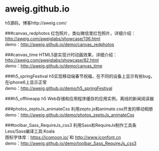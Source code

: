 # aweig.github.io
h5源码，博客http://aweig.com/

###canvas_redphotos
红包照片，类似微信里红包照片，详细介绍：http://aweig.com/aweiglabs/showcase/136.html  
demo：http://aweig.github.io/demo/canvas_redphotos

###canvas_time
HTML5是实现计时动画效果，详细介绍：http://aweig.com/aweiglabs/showcase/82.html  
demo：http://aweig.github.io/demo/canvas_time

###h5_springFestival
h5实现移动端春节祝福，在不同的设备上显示有些bug，在iphone6上显示正常  
demo：http://aweig.github.io/demo/h5_springFestival

###h5_offlineapp
h5 Web存储和应用程序缓存的应用实例，离线的新闻阅读器

###photos_zeptoJs_animateCss
利用zepto.js和animate.css开发的移动相册
demo：http://aweig.github.io/demo/photos_zeptoJs_animateCss

###toolbar_Sass_RequireJs_css3
利用Sass和RequireJs制作工具条  
Less/Sass编译工具:Koala  
图标字体库：https://icomoon.io/ 和 http://www.iconfont.cn  
demo：http://aweig.github.io/demo/toolbar_Sass_RequireJs_css3